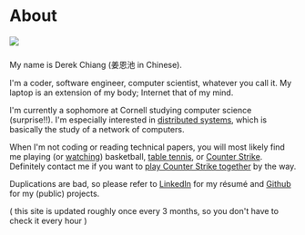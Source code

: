 # About

##### ![](/images/me.jpg)

My name is Derek Chiang (姜恩池 in Chinese).

I'm a coder, software engineer, computer scientist, whatever you call it.  My laptop is an extension of my body; Internet that of my mind.

I'm currently a sophomore at Cornell studying computer science (surprise!!). I'm especially interested in [distributed systems](http://en.wikipedia.org/wiki/Distributed_computing), which is basically the study of a network of computers.

When I'm not coding or reading technical papers, you will most likely find me playing (or [watching](http://www.nba.com/)) basketball, [table tennis](http://cornell-pingpong-ranking.herokuapp.com/), or [Counter Strike](http://blog.counter-strike.net/).  Definitely contact me if you want to [play Counter Strike together](http://steamcommunity.com/profiles/76561198077073825) by the way.

Duplications are bad, so please refer to [LinkedIn](http://www.linkedin.com/in/derekchiang93) for my résumé and [Github](https://github.com/derekchiang) for my (public) projects.

( this site is updated roughly once every 3 months, so you don't have to check it every hour )
